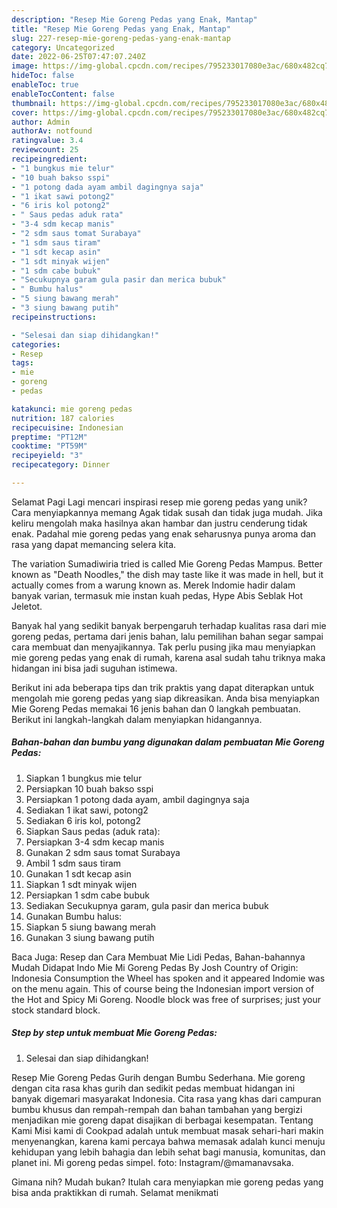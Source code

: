 ```yaml
---
description: "Resep Mie Goreng Pedas yang Enak, Mantap"
title: "Resep Mie Goreng Pedas yang Enak, Mantap"
slug: 227-resep-mie-goreng-pedas-yang-enak-mantap
category: Uncategorized
date: 2022-06-25T07:47:07.240Z
image: https://img-global.cpcdn.com/recipes/795233017080e3ac/680x482cq70/mie-goreng-pedas-foto-resep-utama.jpg
hideToc: false
enableToc: true
enableTocContent: false
thumbnail: https://img-global.cpcdn.com/recipes/795233017080e3ac/680x482cq70/mie-goreng-pedas-foto-resep-utama.jpg
cover: https://img-global.cpcdn.com/recipes/795233017080e3ac/680x482cq70/mie-goreng-pedas-foto-resep-utama.jpg
author: Admin
authorAv: notfound
ratingvalue: 3.4
reviewcount: 25
recipeingredient:
- "1 bungkus mie telur"
- "10 buah bakso sspi"
- "1 potong dada ayam ambil dagingnya saja"
- "1 ikat sawi potong2"
- "6 iris kol potong2"
- " Saus pedas aduk rata"
- "3-4 sdm kecap manis"
- "2 sdm saus tomat Surabaya"
- "1 sdm saus tiram"
- "1 sdt kecap asin"
- "1 sdt minyak wijen"
- "1 sdm cabe bubuk"
- "Secukupnya garam gula pasir dan merica bubuk"
- " Bumbu halus"
- "5 siung bawang merah"
- "3 siung bawang putih"
recipeinstructions:

- "Selesai dan siap dihidangkan!"
categories:
- Resep
tags:
- mie
- goreng
- pedas

katakunci: mie goreng pedas 
nutrition: 187 calories
recipecuisine: Indonesian
preptime: "PT12M"
cooktime: "PT59M"
recipeyield: "3"
recipecategory: Dinner

---
```



Selamat Pagi Lagi mencari inspirasi resep mie goreng pedas yang unik? Cara menyiapkannya memang Agak tidak susah dan tidak juga mudah. Jika keliru mengolah maka hasilnya akan hambar dan justru cenderung tidak enak. Padahal mie goreng pedas yang enak seharusnya punya aroma dan rasa yang dapat memancing selera kita.


The variation Sumadiwiria tried is called Mie Goreng Pedas Mampus. Better known as &#34;Death Noodles,&#34; the dish may taste like it was made in hell, but it actually comes from a warung known as. Merek Indomie hadir dalam banyak varian, termasuk mie instan kuah pedas, Hype Abis Seblak Hot Jeletot.

Banyak hal yang sedikit banyak berpengaruh terhadap kualitas rasa dari mie goreng pedas, pertama dari jenis bahan, lalu pemilihan bahan segar sampai cara membuat dan menyajikannya. Tak perlu pusing jika mau menyiapkan mie goreng pedas yang enak di rumah, karena asal sudah tahu triknya maka hidangan ini bisa jadi suguhan istimewa.


Berikut ini ada beberapa tips dan trik praktis yang dapat diterapkan untuk mengolah mie goreng pedas yang siap dikreasikan. Anda bisa menyiapkan Mie Goreng Pedas memakai 16 jenis bahan dan 0 langkah pembuatan. Berikut ini langkah-langkah dalam menyiapkan hidangannya.

<!--inarticleads1-->

##### Bahan-bahan dan bumbu yang digunakan dalam pembuatan Mie Goreng Pedas:

1. Siapkan 1 bungkus mie telur
1. Persiapkan 10 buah bakso sspi
1. Persiapkan 1 potong dada ayam, ambil dagingnya saja
1. Sediakan 1 ikat sawi, potong2
1. Sediakan 6 iris kol, potong2
1. Siapkan  Saus pedas (aduk rata):
1. Persiapkan 3-4 sdm kecap manis
1. Gunakan 2 sdm saus tomat Surabaya
1. Ambil 1 sdm saus tiram
1. Gunakan 1 sdt kecap asin
1. Siapkan 1 sdt minyak wijen
1. Persiapkan 1 sdm cabe bubuk
1. Sediakan Secukupnya garam, gula pasir dan merica bubuk
1. Gunakan  Bumbu halus:
1. Siapkan 5 siung bawang merah
1. Gunakan 3 siung bawang putih


Baca Juga: Resep dan Cara Membuat Mie Lidi Pedas, Bahan-bahannya Mudah Didapat Indo Mie Mi Goreng Pedas By Josh Country of Origin: Indonesia Consumption the Wheel has spoken and it appeared Indomie was on the menu again. This of course being the Indonesian import version of the Hot and Spicy Mi Goreng. Noodle block was free of surprises; just your stock standard block. 

<!--inarticleads2-->

##### Step by step untuk membuat Mie Goreng Pedas:


1. Selesai dan siap dihidangkan!

Resep Mie Goreng Pedas Gurih dengan Bumbu Sederhana. Mie goreng dengan cita rasa khas gurih dan sedikit pedas membuat hidangan ini banyak digemari masyarakat Indonesia. Cita rasa yang khas dari campuran bumbu khusus dan rempah-rempah dan bahan tambahan yang bergizi menjadikan mie goreng dapat disajikan di berbagai kesempatan. Tentang Kami Misi kami di Cookpad adalah untuk membuat masak sehari-hari makin menyenangkan, karena kami percaya bahwa memasak adalah kunci menuju kehidupan yang lebih bahagia dan lebih sehat bagi manusia, komunitas, dan planet ini. Mi goreng pedas simpel. foto: Instagram/@mamanavsaka. 

Gimana nih? Mudah bukan? Itulah cara menyiapkan mie goreng pedas yang bisa anda praktikkan di rumah. Selamat menikmati
